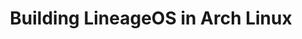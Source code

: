---
layout: post
title: Building LineageOS in Arch Linux
keywords: arch, archlinux, linux, lineageos, lineage, android
description: The completely backwards journey
---